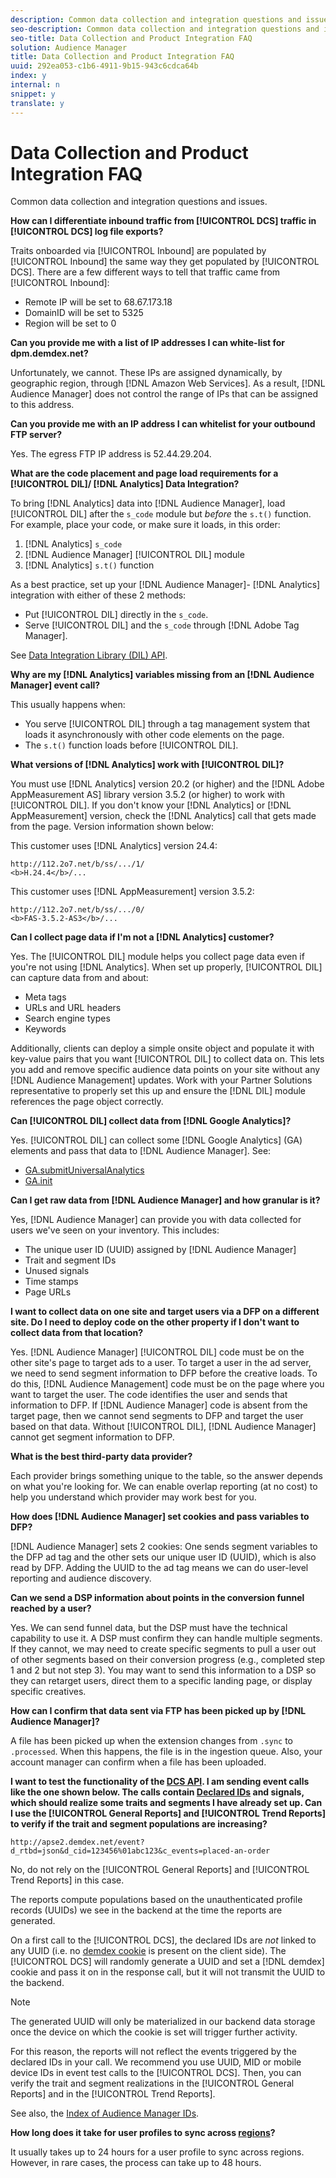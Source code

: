 ```yaml
---
description: Common data collection and integration questions and issues.
seo-description: Common data collection and integration questions and issues.
seo-title: Data Collection and Product Integration FAQ
solution: Audience Manager
title: Data Collection and Product Integration FAQ
uuid: 292ea053-c1b6-4911-9b15-943c6cdca64b
index: y
internal: n
snippet: y
translate: y
---
```


# Data Collection and Product Integration FAQ

Common data collection and integration questions and issues.



**How can I differentiate inbound traffic from [!UICONTROL DCS] traffic in [!UICONTROL DCS] log file exports?** 


Traits onboarded via [!UICONTROL Inbound] are populated by [!UICONTROL Inbound] the same way they get populated by [!UICONTROL DCS]. There are a few different ways to tell that traffic came from [!UICONTROL Inbound]: 



* Remote IP will be set to 68.67.173.18
* DomainID will be set to 5325
* Region will be set to 0





**Can you provide me with a list of IP addresses I can white-list for dpm.demdex.net?** 


Unfortunately, we cannot. These IPs are assigned dynamically, by geographic region, through [!DNL Amazon Web Services]. As a result, [!DNL Audience Manager] does not control the range of IPs that can be assigned to this address. 


**Can you provide me with an IP address I can whitelist for your outbound FTP server?** 


Yes. The egress FTP IP address is 52.44.29.204. 


**What are the code placement and page load requirements for a [!UICONTROL DIL]/ [!DNL Analytics] Data Integration?** 


To bring [!DNL Analytics] data into [!DNL Audience Manager], load [!UICONTROL DIL] after the `s_code` module but *before* the `s.t()` function. For example, place your code, or make sure it loads, in this order: 

1. [!DNL Analytics] `s_code`
1. [!DNL Audience Manager] [!UICONTROL DIL] module
1. [!DNL Analytics] `s.t()` function




As a best practice, set up your [!DNL Audience Manager]- [!DNL Analytics] integration with either of these 2 methods: 
* Put [!UICONTROL DIL] directly in the `s_code`.
* Serve [!UICONTROL DIL] and the `s_code` through [!DNL Adobe Tag Manager].





See [Data Integration Library (DIL) API](../c_dil/c_dil.md#concept_6D73ED3DBA604EE49B66B5572AA6A32C). 


**Why are my [!DNL Analytics] variables missing from an [!DNL Audience Manager] event call?** 


This usually happens when: 
* You serve [!UICONTROL DIL] through a tag management system that loads it asynchronously with other code elements on the page.
* The `s.t()` function loads before [!UICONTROL DIL].





**What versions of [!DNL Analytics] work with [!UICONTROL DIL]?** 


You must use [!DNL Analytics] version 20.2 (or higher) and the [!DNL Adobe AppMeasurement AS] library version 3.5.2 (or higher) to work with [!UICONTROL DIL]. If you don't know your [!DNL Analytics] or [!DNL AppMeasurement] version, check the [!DNL Analytics] call that gets made from the page. Version information shown below: 


This customer uses [!DNL Analytics] version 24.4: 
```
http://112.2o7.net/b/ss/.../1/
<b>H.24.4</b>/...
```



This customer uses [!DNL AppMeasurement] version 3.5.2: 
```
http://112.2o7.net/b/ss/.../0/
<b>FAS-3.5.2-AS3</b>/...
```



**Can I collect page data if I'm not a [!DNL Analytics] customer?** 


Yes. The [!UICONTROL DIL] module helps you collect page data even if you're not using [!DNL Analytics]. When set up properly, [!UICONTROL DIL] can capture data from and about: 
* Meta tags
* URLs and URL headers
* Search engine types
* Keywords





Additionally, clients can deploy a simple onsite object and populate it with key-value pairs that you want [!UICONTROL DIL] to collect data on. This lets you add and remove specific audience data points on your site without any [!DNL Audience Management] updates. Work with your Partner Solutions representative to properly set this up and ensure the [!DNL DIL] module references the page object correctly. 


**Can [!UICONTROL DIL] collect data from [!DNL Google Analytics]?** 


Yes. [!UICONTROL DIL] can collect some [!DNL Google Analytics] (GA) elements and pass that data to [!DNL Audience Manager]. See: 



* [GA.submitUniversalAnalytics](../c_dil/dil-modules.md#reference_FF7F8513BEC5457ABE2902BC854C7C18)
* [GA.init](../c_dil/dil-modules.md#reference_C3DB78CE5C774887AA4FC5629568B651)





**Can I get raw data from [!DNL Audience Manager] and how granular is it?** 


Yes, [!DNL Audience Manager] can provide you with data collected for users we've seen on your inventory. This includes: 
* The unique user ID (UUID) assigned by [!DNL Audience Manager]
* Trait and segment IDs
* Unused signals
* Time stamps
* Page URLs





**I want to collect data on one site and target users via a DFP on a different site. Do I need to deploy code on the other property if I don't want to collect data from that location?** 


Yes. [!DNL Audience Manager] [!UICONTROL DIL] code must be on the other site's page to target ads to a user. To target a user in the ad server, we need to send segment information to DFP before the creative loads. To do this, [!DNL Audience Management] code must be on the page where you want to target the user. The code identifies the user and sends that information to DFP. If [!DNL Audience Manager] code is absent from the target page, then we cannot send segments to DFP and target the user based on that data. Without [!UICONTROL DIL], [!DNL Audience Manager] cannot get segment information to DFP. 


**What is the best third-party data provider?** 


Each provider brings something unique to the table, so the answer depends on what you're looking for. We can enable overlap reporting (at no cost) to help you understand which provider may work best for you. 


**How does [!DNL Audience Manager] set cookies and pass variables to DFP?** 


[!DNL Audience Manager] sets 2 cookies: One sends segment variables to the DFP ad tag and the other sets our unique user ID (UUID), which is also read by DFP. Adding the UUID to the ad tag means we can do user-level reporting and audience discovery. 


**Can we send a DSP information about points in the conversion funnel reached by a user?** 


Yes. We can send funnel data, but the DSP must have the technical capability to use it. A DSP must confirm they can handle multiple segments. If they cannot, we may need to create specific segments to pull a user out of other segments based on their conversion progress (e.g., completed step 1 and 2 but not step 3). You may want to send this information to a DSP so they can retarget users, direct them to a specific landing page, or display specific creatives. 


**How can I confirm that data sent via FTP has been picked up by [!DNL Audience Manager]?** 


A file has been picked up when the extension changes from `.sync` to `.processed`. When this happens, the file is in the ingestion queue. Also, your account manager can confirm when a file has been uploaded. 


**I want to test the functionality of the [DCS API](https://marketing.adobe.com/resources/help/en_US/aam/dcs-event-calls.html). I am sending event calls like the one shown below. The calls contain [Declared IDs](https://marketing.adobe.com/resources/help/en_US/aam/c_declared_id_var_syntax.html) and signals, which should realize some traits and segments I have already set up. Can I use the [!UICONTROL General Reports] and [!UICONTROL Trend Reports] to verify if the trait and segment populations are increasing?** 


```
http://apse2.demdex.net/event?d_rtbd=json&d_cid=123456%01abc123&c_events=placed-an-order
```



No, do not rely on the [!UICONTROL General Reports] and [!UICONTROL Trend Reports] in this case. 


The reports compute populations based on the unauthenticated profile records (UUIDs) we see in the backend at the time the reports are generated. 


On a first call to the [!UICONTROL DCS], the declared IDs are *not* linked to any UUID (i.e. no [demdex cookie](https://marketing.adobe.com/resources/help/en_US/whitepapers/cookies/cookies_am.html) is present on the client side). The [!UICONTROL DCS] will randomly generate a UUID and set a [!DNL demdex] cookie and pass it on in the response call, but it will not transmit the UUID to the backend. 



>[!NOTE]
>
>The generated UUID will only be materialized in our backend data storage once the device on which the cookie is set will trigger further activity.



For this reason, the reports will not reflect the events triggered by the declared IDs in your call. We recommend you use UUID, MID or mobile device IDs in event test calls to the [!UICONTROL DCS]. Then, you can verify the trait and segment realizations in the [!UICONTROL General Reports] and in the [!UICONTROL Trend Reports]. 


See also, the [Index of Audience Manager IDs](https://marketing.adobe.com/resources/help/en_US/aam/ids-in-aam.html). 


**How long does it take for user profiles to sync across [regions](../c_api/dcs-intro/dcs-api-reference/dcs-regions.md#concept_01C1E017A6694D1EAF9BF65BFFA54091)?** 


It usually takes up to 24 hours for a user profile to sync across regions. However, in rare cases, the process can take up to 48 hours. 
